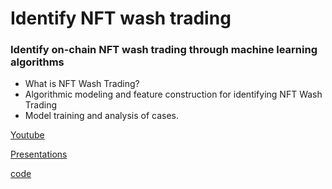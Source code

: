 # Identify NFT wash trading

### Identify on-chain NFT wash trading through machine learning algorithms

* What is NFT Wash Trading?
* Algorithmic modeling and feature construction for identifying NFT Wash Trading
* Model training and analysis of cases.

[Youtube](https://www.youtube.com/watch?v=BYrrWVzVol0)

[Presentations](./footprint_NFT_wash_trading.pdf)

[code](./nft_wash_tradingv2.py)



